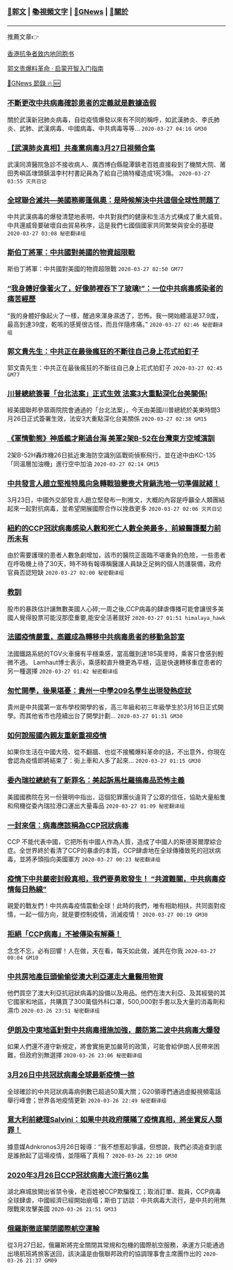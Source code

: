 ###  [:eagle:郭文](https://github.com/ourhimalayas/txt) | [:books:視頻文字](https://github.com/ourhimalayas/txt/blob/master/content/README.md) | [:newspaper:GNews](https://github.com/ourhimalayas/txt/blob/master/content/gnews/README.md) | [:pray:關於](https://github.com/ourhimalayas/home/tree/master/about)
---

推薦文章:point_right:

[香港抗争者致内地同胞书](https://github.com/ourhimalayas/news/blob/master/2019/08/a_letter_from_the_hong_kong_people.md)

[郭文贵爆料革命 · 启蒙开智入门指南](https://github.com/ourhimalayas/txt/issues/1)

[:newspaper:GNews 節錄 :fire: :new:](https://github.com/ourhimalayas/txt/blob/master/content/gnews/README.md) 



### [不斷更改中共病毒確診患者的定義就是數據造假](/content/gnews/1/README.md)

關於武漢新冠肺炎病毒，自從疫情爆發以來有不同的稱呼，如武漢肺炎、李氏肺炎、武肺、武漢病毒、中國病毒、中共病毒等等...  `2020-03-27 04:10 GM30`

### [【武漢肺炎真相】共產黨病毒3月27日視頻合集](/content/gnews/2/README.md)

武漢同濟醫院急診不接收病人、廣西博白縣龍潭鎮老百姓直接殺到了機關大院、莆田秀嶼區埭頭鎮溫李村村書記員為了給自己搞特權造成1死3傷。  `2020-03-27 03:55 灭共日记`

### [全球聯合滅共—美國務卿蓬佩奧：是時候解決中共這個全球性問題了](/content/gnews/3/README.md)

中共武漢病毒的爆發清楚地表明，中共對我們的健康和生活方式構成了重大威脅。中共還威脅要破壞自由貿易秩序，這是我們七國個國家共同繁榮與安全的基礎  `2020-03-27 03:08 秘密翻译组`

### [斯伯丁將軍：中共國對美國的物資超限戰](/content/gnews/4/README.md)

斯伯丁將軍：中共國對美國的物資超限戰  `2020-03-27 02:50 GM77`

### [“我身體好像著火了，好像肺裡吞下了玻璃!”：一位中共病毒感染者的痛苦經歷](/content/gnews/5/README.md)

“我的身體好像起火了一樣，醒過來渾身濕透了，恐怖。我一開始體溫是37.9度，最高到達39度，乾咳的感覺很古怪，而且伴隨疼痛。”  `2020-03-27 02:46 秘密翻译组`

### [郭文貴先生：中共正在最後瘋狂的不斷往自己身上花式拍釘子](/content/gnews/6/README.md)

郭文貴先生：中共正在最後瘋狂的不斷往自己身上花式拍釘子  `2020-03-27 02:45 GM77`

### [川普總統簽署「台北法案」正式生效 法案3大重點深化台美關係!](/content/gnews/7/README.md)

經美國聯邦參眾兩院院會通過的「台北法案」，今天由美國川普總統於美東時間3月26日正式簽署生效，法安3大重點深化台美關係  `2020-03-27 02:38 GM15`

### [《軍情動態》神盾艦才剛過台海 美軍2架B-52在台灣東方空域演訓](/content/gnews/8/README.md)

2架B-52H轟炸機26日抵近東海防空識別區戰術偵察飛行，並在途中由KC-135「同溫層加油機」進行空中加油  `2020-03-27 02:14 GM15`

### [中共發言人趙立堅推特風向急轉戰狼變喪犬背鍋洗地一切準備就緒！](/content/gnews/9/README.md)

3月23日，中國外交部發言人趙立堅發布一則推文，大概的內容是呼籲全人類團結起來一起對抗病毒，並希望開展國際合作以挽救更多  `2020-03-27 02:06 灭共日记`

### [紐約的CCP冠狀病毒感染人數和死亡人數全美最多，前線醫護壓力前所未有](/content/gnews/10/README.md)

由於需要護理的患者人數急劇增加，該市的醫院正面臨不堪重負的危險，一些患者在呼吸機上待了30天，時不時有報導稱醫護人員缺乏足夠的個人防護裝備，政府官員否認短缺  `2020-03-27 02:00 秘密翻译组`

### [教訓](/content/gnews/11/README.md)

股市的暴跌估計讓無數美國人心碎;一周之後,CCP病毒的肆虐傳播可能會讓很多美國人覺得股票可能沒那麼重要,能安全活著就好  `2020-03-27 01:51 himalaya_hawk`

### [法國疫情嚴重，高鐵成為轉移中共病毒患者的移動急診室](/content/gnews/12/README.md)

法國鐵路系統的TGV火車擁有平穩乘感，當高鐵到達185英里時，乘客只會感到輕微不適。 Lamhaut博士表示，乘感較直升機更為平穩，這是快速轉移重症患者的另一種選擇  `2020-03-27 01:42 秘密翻译组`

### [匆忙開學，後果堪憂：貴州一中學209名學生出現發熱症狀](/content/gnews/13/README.md)

貴州是中共國第一宣布學校開學的省，高三年級和初三年級學生於3月16日正式開學。而其他省市也陸續出台了開學計劃...  `2020-03-27 01:31 GM30`

### [如何說服國內親友重新重視疫情](/content/gnews/14/README.md)

如果你生活在中國大陸、從不翻牆、也從不接觸爆料革命的話，不出意外，你現在會認為疫情即將結束了：街上車和人多了起來...  `2020-03-27 01:15 GM30`

### [委內瑞拉總統有了新罪名：美起訴馬杜羅搞毒品恐怖主義](/content/gnews/15/README.md)

美國國務院在另一份聲明中指出，這個犯罪團伙違背了公眾的信任，協助大量船隻和飛機從委內瑞拉港口運出大量毒品  `2020-03-27 01:09 秘密翻译组`

### [一封來信：病毒應該稱為CCP冠狀病毒](/content/gnews/16/README.md)

CCP 不能代表中國，它把所有中國人作為人質，造成了中國人的斯德哥爾摩綜合症。全世界終於看清了CCP的暴虐的本質，CCP肆虐地在全球傳播致死的冠狀病毒，並將矛頭指向美國軍方  `2020-03-27 00:23 秘密翻译组`

### [疫情下中共嚴密封殺真相，我們要勇敢發生！ “共渡難關，中共病毒疫情每日熱線”](/content/gnews/17/README.md)

親愛的戰友們！中共病毒疫情震動全球！此時的我們，唯有相助相扶，共同面對疫情，一起一個方向，就是要控制疫情，消滅疫情！  `2020-03-27 00:19 GM30`

### [拒絕「CCP病毒」不被傳染有解藥！](/content/gnews/18/README.md)

念念不忘，必有回響！人在做，天在看，每天如此做，滅共在你我  `2020-03-27 00:04 GM10`

### [中共房地產巨頭偷偷從澳大利亞運走大量醫用物資](/content/gnews/19/README.md)

他們買空了澳大利亞抗冠狀病毒的設備以及用品。他們在澳大利亞、及其經營的其它國家和地區，共購買了300萬個外科口罩，500,000對手套以及大量的消毒劑和濕巾  `2020-03-26 23:51 秘密翻译组`

### [伊朗及中東地區針對中共病毒措施加強，嚴防第二波中共病毒大爆發](/content/gnews/20/README.md)

如果人們還不遵守新規定，將會實施更加嚴苛的政策，可能會給伊朗人民帶來困難，但政府別無選擇  `2020-03-26 23:06 秘密翻译组`

### [3月26日中共冠狀病毒全球最新疫情一掠](/content/gnews/21/README.md)

全球確診的中共冠狀病毒病例數已超過50萬大關；G20領導們通過虛擬視頻電話舉行峰會；世界各地疫情更新  `2020-03-26 22:49 秘密翻译组`

### [意大利前總理Salvini：如果中共政府隱瞞了疫情真相，將坐實反人類罪！](/content/gnews/22/README.md)

據意媒Adnkronos3月26日報導：“我不想惹起爭議，但想說，我們必須追查到底是誰掀起了這場疫情，並隱瞞了真相？  `2020-03-26 22:10 GM30`

### [2020年3月26日CCP冠狀病毒大流行第62集](/content/gnews/23/README.md)

湖北麻城放開出省禁令後，老百姓被CCP欺騙復工；取消訂單、裁員，CCP病毒全球肆虐，中國經濟已經開始崩塌；斯伯丁訪談：中共病毒大流行，是中共的用無限戰來攻擊美國  `2020-03-26 21:51 GM33`

### [俄羅斯徹底關閉國際航空運輸](/content/gnews/24/README.md)

從3月27日起，俄羅斯將完全關閉其常規和包機的國際航空服務，承運方只能通過出境航班將旅客送回，該決議是由俄聯邦政府的協調理事會主席團作出的  `2020-03-26 21:37 GM09`

